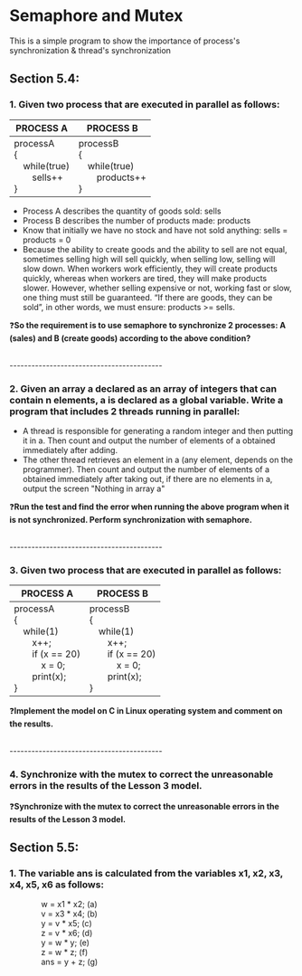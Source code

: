 # Semaphore and Mutex

This is a simple program to show the importance of process's synchronization & thread's synchronization

## Section 5.4:

### 1. Given two process that are executed in parallel as follows:

| PROCESS A                                                | PROCESS B                                                               |
| ---------------------------------------------------------| ----------------------------------------------------------------------- |
| processA<br>{<br>&emsp;while(true)<br>&emsp;&emsp;sells++<br>} | processB<br>{<br>&emsp;while(true)<br>&emsp;&emsp;products++<br>} |

   * Process A describes the quantity of goods sold: sells
   * Process B describes the number of products made: products
   *  Know that initially we have no stock and have not sold anything: sells = products = 0 
   *  Because the ability to create goods and the ability to sell are not equal, sometimes selling high will sell quickly, when selling low, selling will slow down. When workers work efficiently, they will create products quickly, whereas when workers are tired, they will make products slower. However, whether selling expensive or not, working fast or slow, one thing must still be guaranteed. “If there are goods, they can be sold”, in other words, we must ensure: products >= sells. 

❓**So the requirement is to use semaphore to synchronize 2 processes: A (sales) and B (create goods) according to the above condition?**

<br>------------------------------------------<br>

### 2. Given an array a declared as an array of integers that can contain n elements, a is declared as a global variable. Write a program that includes 2 threads running in parallel:
- A thread is responsible for generating a random integer and then putting it in a. Then count and output the number of elements of a obtained immediately after adding.
- The other thread retrieves an element in a (any element, depends on the programmer). Then count and output the number of elements of a obtained immediately after taking out, if there are no elements in a, output the screen "Nothing in array a"

❓**Run the test and find the error when running the above program when it is not synchronized. Perform synchronization with semaphore.**

<br>------------------------------------------<br>

### 3. Given two process that are executed in parallel as follows:

| PROCESS A                                                | PROCESS B                                                               |
| ---------------------------------------------------------| ----------------------------------------------------------------------- |
| processA<br>{<br>&emsp;while(1)<br>&emsp;&emsp;x++;<br>&emsp;&emsp;if (x == 20)<br>&emsp;&emsp;&emsp;x = 0;<br>&emsp;&emsp;print(x);<br>} | processB<br>{<br>&emsp;while(1)<br>&emsp;&emsp;x++;<br>&emsp;&emsp;if (x == 20)<br>&emsp;&emsp;&emsp;x = 0;<br>&emsp;&emsp;print(x);<br>} |

❓**Implement the model on C in Linux operating system and comment on the results.**

<br>------------------------------------------<br>

### 4. Synchronize with the mutex to correct the unreasonable errors in the results of the Lesson 3 model.

❓**Synchronize with the mutex to correct the unreasonable errors in the results of the Lesson 3 model.**

## Section 5.5:

### 1. The variable ans is calculated from the variables x1, x2, x3, x4, x5, x6 as follows:
&emsp;&emsp;&emsp;&emsp;w = x1 * x2; (a)<br>
&emsp;&emsp;&emsp;&emsp;v = x3 * x4; (b)<br>
&emsp;&emsp;&emsp;&emsp;y = v * x5; (c)<br>
&emsp;&emsp;&emsp;&emsp;z = v * x6; (d)<br>
&emsp;&emsp;&emsp;&emsp;y = w * y; (e)<br>
&emsp;&emsp;&emsp;&emsp;z = w * z; (f)<br>
&emsp;&emsp;&emsp;&emsp;ans = y + z; (g)<br>
